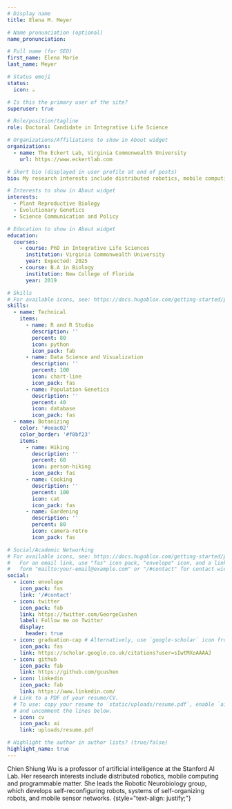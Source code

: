 ```yaml
---
# Display name
title: Elena M. Meyer

# Name pronunciation (optional)
name_pronunciation: 

# Full name (for SEO)
first_name: Elena Marie
last_name: Meyer

# Status emoji
status:
  icon: ☕️

# Is this the primary user of the site?
superuser: true

# Role/position/tagline
role: Doctoral Candidate in Integrative Life Science 

# Organizations/Affiliations to show in About widget
organizations:
  - name: The Eckert Lab, Virginia Commonwealth University 
    url: https://www.eckertlab.com 

# Short bio (displayed in user profile at end of posts)
bio: My research interests include distributed robotics, mobile computing and programmable matter.

# Interests to show in About widget
interests:
  - Plant Reproductive Biology 
  - Evolutionary Genetics
  - Science Communication and Policy 

# Education to show in About widget
education:
  courses:
    - course: PhD in Integrative Life Sciences 
      institution: Virginia Commonwealth University 
      year: Expected: 2025
    - course: B.A in Biology 
      institution: New College of Florida 
      year: 2019

# Skills
# For available icons, see: https://docs.hugoblox.com/getting-started/page-builder/#icons
skills:
  - name: Technical
    items:
      - name: R and R Studio 
        description: ''
        percent: 80
        icon: python
        icon_pack: fab
      - name: Data Science and Visualization 
        description: ''
        percent: 100
        icon: chart-line
        icon_pack: fas
      - name: Population Genetics 
        description: ''
        percent: 40
        icon: database
        icon_pack: fas
  - name: Botanizing 
    color: '#eeac02'
    color_border: '#f0bf23'
    items:
      - name: Hiking
        description: ''
        percent: 60
        icon: person-hiking
        icon_pack: fas
      - name: Cooking
        description: ''
        percent: 100
        icon: cat
        icon_pack: fas
      - name: Gardening 
        description: ''
        percent: 80
        icon: camera-retro
        icon_pack: fas

# Social/Academic Networking
# For available icons, see: https://docs.hugoblox.com/getting-started/page-builder/#icons
#   For an email link, use "fas" icon pack, "envelope" icon, and a link in the
#   form "mailto:your-email@example.com" or "/#contact" for contact widget.
social:
  - icon: envelope
    icon_pack: fas
    link: '/#contact'
  - icon: twitter
    icon_pack: fab
    link: https://twitter.com/GeorgeCushen
    label: Follow me on Twitter
    display:
      header: true
  - icon: graduation-cap # Alternatively, use `google-scholar` icon from `ai` icon pack
    icon_pack: fas
    link: https://scholar.google.co.uk/citations?user=sIwtMXoAAAAJ
  - icon: github
    icon_pack: fab
    link: https://github.com/gcushen
  - icon: linkedin
    icon_pack: fab
    link: https://www.linkedin.com/
  # Link to a PDF of your resume/CV.
  # To use: copy your resume to `static/uploads/resume.pdf`, enable `ai` icons in `params.yaml`,
  # and uncomment the lines below.
  - icon: cv
    icon_pack: ai
    link: uploads/resume.pdf

# Highlight the author in author lists? (true/false)
highlight_name: true
---
```


Chien Shiung Wu is a professor of artificial intelligence at the Stanford AI Lab. Her research interests include distributed robotics, mobile computing and programmable matter. She leads the Robotic Neurobiology group, which develops self-reconfiguring robots, systems of self-organizing robots, and mobile sensor networks.
{style="text-align: justify;"}
